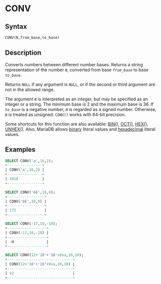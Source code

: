 # CONV

## Syntax

```sql
CONV(N,from_base,to_base)
```

## Description

Converts numbers between different number bases. Returns a string
representation of the number <em>`N`</em>, converted from base <em>`from_base`</em>
to base <em>`to_base`</em>.

Returns `NULL` if any argument is `NULL`, or if the second or third argument are not in the allowed range.

The argument <em>`N`</em> is interpreted as an integer, but may be specified as an
integer or a string. The minimum base is 2 and the maximum base is 36. If
<em>`to_base`</em> is a negative number, <em>`N`</em> is regarded as a signed number.
Otherwise, <em>`N`</em> is treated as unsigned. `CONV()` works with 64-bit
precision.

Some shortcuts for this function are also available: [BIN()](/built-in-functions/string-functions/bin), [OCT()](/built-in-functions/numeric-functions/oct), [HEX()](/built-in-functions/string-functions/hex), [UNHEX()](/built-in-functions/string-functions/unhex). Also, MariaDB allows [binary](/sql-statements-structure/sql-language-structure/binary-literals) literal values and [hexadecimal](/sql-statements-structure/sql-language-structure/hexadecimal-literals) literal values.

## Examples

```sql
SELECT CONV('a',16,2);
+----------------+
| CONV('a',16,2) |
+----------------+
| 1010           |
+----------------+

SELECT CONV('6E',18,8);
+-----------------+
| CONV('6E',18,8) |
+-----------------+
| 172             |
+-----------------+

SELECT CONV(-17,10,-18);
+------------------+
| CONV(-17,10,-18) |
+------------------+
| -H               |
+------------------+

SELECT CONV(12+'10'+'10'+0xa,10,10);
+------------------------------+
| CONV(12+'10'+'10'+0xa,10,10) |
+------------------------------+
| 42                           |
+------------------------------+
```